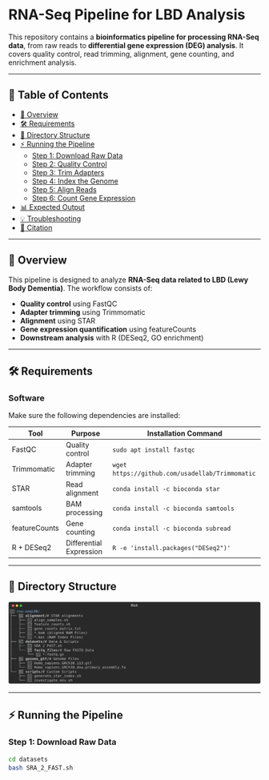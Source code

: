 # RNA-Seq Pipeline for LBD Analysis

This repository contains a **bioinformatics pipeline for processing RNA-Seq data**, from raw reads to **differential gene expression (DEG) analysis**. It covers quality control, read trimming, alignment, gene counting, and enrichment analysis.

---

## 📌 Table of Contents
- [📜 Overview](#-overview)
- [🛠 Requirements](#-requirements)
- [📂 Directory Structure](#-directory-structure)
- [⚡ Running the Pipeline](#-running-the-pipeline)
  - [Step 1: Download Raw Data](#step-1-download-raw-data)
  - [Step 2: Quality Control](#step-2-quality-control)
  - [Step 3: Trim Adapters](#step-3-trim-adapters)
  - [Step 4: Index the Genome](#step-4-index-the-genome)
  - [Step 5: Align Reads](#step-5-align-reads)
  - [Step 6: Count Gene Expression](#step-6-count-gene-expression)
- [📊 Expected Output](#-expected-output)
- [💡 Troubleshooting](#-troubleshooting)
- [📜 Citation](#-citation)

---

## 📜 Overview
This pipeline is designed to analyze **RNA-Seq data related to LBD (Lewy Body Dementia)**. The workflow consists of:
- **Quality control** using FastQC
- **Adapter trimming** using Trimmomatic
- **Alignment** using STAR
- **Gene expression quantification** using featureCounts
- **Downstream analysis** with R (DESeq2, GO enrichment)

---

## 🛠 Requirements
### **Software**
Make sure the following dependencies are installed:

| Tool         | Purpose                  | Installation Command                      |
|--------------|--------------------------|-------------------------------------------|
| FastQC       | Quality control          | `sudo apt install fastqc`                |
| Trimmomatic  | Adapter trimming         | `wget https://github.com/usadellab/Trimmomatic` |
| STAR         | Read alignment           | `conda install -c bioconda star`         |
| samtools     | BAM processing           | `conda install -c bioconda samtools`     |
| featureCounts| Gene counting            | `conda install -c bioconda subread`      |
| R + DESeq2   | Differential Expression  | `R -e 'install.packages("DESeq2")'`      |

---

## 📂 Directory Structure
![Directory Structure](https://github.com/Djinho/rna-seqLDB/blob/main/directory_structure.png)

---

## ⚡ Running the Pipeline

### **Step 1: Download Raw Data**
```bash
cd datasets
bash SRA_2_FAST.sh

















